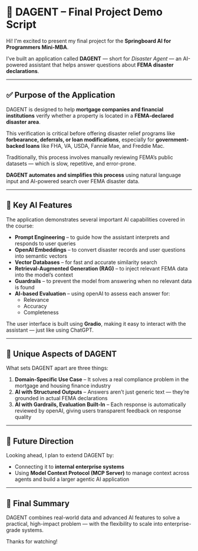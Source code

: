 # 🎥 DAGENT – Final Project Demo Script

Hi! I'm excited to present my final project for the **Springboard AI for Programmers Mini-MBA**.

I’ve built an application called **DAGENT** — short for *Disaster Agent* — an AI-powered assistant that helps answer questions about **FEMA disaster declarations**.

---

## ✅ Purpose of the Application

DAGENT is designed to help **mortgage companies and financial institutions** verify whether a property is located in a **FEMA-declared disaster area**.

This verification is critical before offering disaster relief programs like **forbearance, deferrals, or loan modifications**, especially for **government-backed loans** like FHA, VA, USDA, Fannie Mae, and Freddie Mac.

Traditionally, this process involves manually reviewing FEMA’s public datasets — which is slow, repetitive, and error-prone.

**DAGENT automates and simplifies this process** using natural language input and AI-powered search over FEMA disaster data.

---

## 🧠 Key AI Features

The application demonstrates several important AI capabilities covered in the course:

- **Prompt Engineering** – to guide how the assistant interprets and responds to user queries  
- **OpenAI Embeddings** – to convert disaster records and user questions into semantic vectors  
- **Vector Databases** – for fast and accurate similarity search  
- **Retrieval-Augmented Generation (RAG)** – to inject relevant FEMA data into the model’s context  
- **Guardrails** – to prevent the model from answering when no relevant data is found  
- **AI-based Evaluation** – using openAI to assess each answer for:
  - Relevance  
  - Accuracy  
  - Completeness  

The user interface is built using **Gradio**, making it easy to interact with the assistant — just like using ChatGPT.

---

## 🌟 Unique Aspects of DAGENT

What sets DAGENT apart are three things:

1. **Domain-Specific Use Case** – It solves a real compliance problem in the mortgage and housing finance industry  
2. **AI with Structured Outputs** – Answers aren’t just generic text — they’re grounded in actual FEMA declarations  
3. **AI with Gardrails, Evaluation Built-In** – Each response is automatically reviewed by openAI, giving users transparent feedback on response quality

---

## 🚀 Future Direction

Looking ahead, I plan to extend DAGENT by:

- Connecting it to **internal enterprise systems**  
- Using **Model Context Protocol (MCP Server)** to manage context across agents and build a larger agentic AI application

---

## 🎯 Final Summary

DAGENT combines real-world data and advanced AI features to solve a practical, high-impact problem — with the flexibility to scale into enterprise-grade systems.

Thanks for watching!
